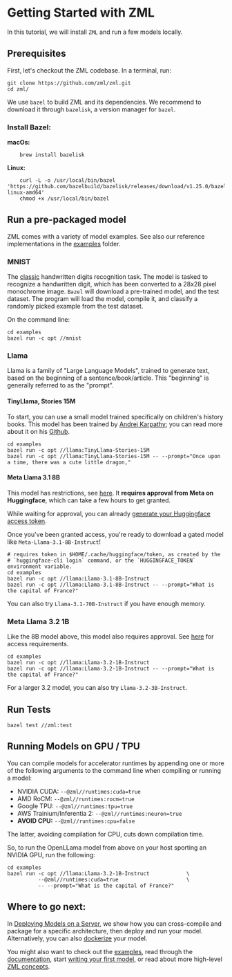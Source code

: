 
# Getting Started with ZML

In this tutorial, we will install `ZML` and run a few models locally.

## Prerequisites

First, let's checkout the ZML codebase. In a terminal, run:

```
git clone https://github.com/zml/zml.git
cd zml/
```

We use `bazel` to build ZML and its dependencies. We recommend to download it
through `bazelisk`, a version manager for `bazel`.


### Install Bazel:

**macOs:**

```
    brew install bazelisk
```

**Linux:**

```
    curl -L -o /usr/local/bin/bazel 'https://github.com/bazelbuild/bazelisk/releases/download/v1.25.0/bazelisk-linux-amd64'
    chmod +x /usr/local/bin/bazel
```



## Run a pre-packaged model

ZML comes with a variety of model examples. See also our reference implementations in the [examples](https://github.com/zml/zml/tree/master/examples/) folder.

### MNIST

The [classic](https://en.wikipedia.org/wiki/MNIST_database) handwritten digits
recognition task. The model is tasked to recognize a handwritten digit, which
has been converted to a 28x28 pixel monochrome image. `Bazel` will download a
pre-trained model, and the test dataset. The program will load the model,
compile it, and classify a randomly picked example from the test dataset.


On the command line:

```
cd examples
bazel run -c opt //mnist
```

### Llama

Llama is a family of "Large Language Models", trained to generate text, based
on the beginning of a sentence/book/article. This "beginning" is generally
referred to as the "prompt".

#### TinyLlama, Stories 15M

To start, you can use a small model trained specifically on children's history
books. This model has been trained by [Andrej Karpathy](https://x.com/karpathy);
you can read more about it on his
[Github](https://github.com/karpathy/llama2.c).

```
cd examples
bazel run -c opt //llama:TinyLlama-Stories-15M
bazel run -c opt //llama:TinyLlama-Stories-15M -- --prompt="Once upon a time, there was a cute little dragon,"
```

#### Meta Llama 3.1 8B

This model has restrictions, see
[here](https://huggingface.co/meta-llama/Llama-3.1-8B-Instruct). It **requires
approval from Meta on Huggingface**, which can take a few hours to get granted.

While waiting for approval, you can already
[generate your Huggingface access token](../howtos/huggingface_access_token.md).

Once you've been granted access, you're ready to download a gated model like
`Meta-Llama-3.1-8B-Instruct`!

```
# requires token in $HOME/.cache/huggingface/token, as created by the
# `huggingface-cli login` command, or the `HUGGINGFACE_TOKEN` environment variable.
cd examples
bazel run -c opt //llama:Llama-3.1-8B-Instruct
bazel run -c opt //llama:Llama-3.1-8B-Instruct -- --prompt="What is the capital of France?"
```

You can also try `Llama-3.1-70B-Instruct` if you have enough memory.

### Meta Llama 3.2 1B

Like the 8B model above, this model also requires approval. See
[here](https://huggingface.co/meta-llama/Llama-3.2-1B-Instruct) for access requirements.

```
cd examples
bazel run -c opt //llama:Llama-3.2-1B-Instruct
bazel run -c opt //llama:Llama-3.2-1B-Instruct -- --prompt="What is the capital of France?"
```

For a larger 3.2 model, you can also try `Llama-3.2-3B-Instruct`.


## Run Tests

```
bazel test //zml:test
```

## Running Models on GPU / TPU

You can compile models for accelerator runtimes by appending one or more of the
following arguments to the command line when compiling or running a model:

- NVIDIA CUDA: `--@zml//runtimes:cuda=true`
- AMD RoCM: `--@zml//runtimes:rocm=true`
- Google TPU: `--@zml//runtimes:tpu=true`
- AWS Trainium/Inferentia 2: `--@zml//runtimes:neuron=true`
- **AVOID CPU:** `--@zml//runtimes:cpu=false`

The latter, avoiding compilation for CPU, cuts down compilation time.


So, to run the OpenLLama model from above on your host sporting an NVIDIA GPU,
run the following:

```
cd examples
bazel run -c opt //llama:Llama-3.2-1B-Instruct            \
          --@zml//runtimes:cuda=true                      \
          -- --prompt="What is the capital of France?"
```


## Where to go next:

In [Deploying Models on a Server](../howtos/deploy_on_server.md), we show how you can
cross-compile and package for a specific architecture, then deploy and run your
model. Alternatively, you can also [dockerize](../howtos/dockerize_models.md) your
model.

You might also want to check out the
[examples](https://github.com/zml/zml/tree/master/examples), read through the
[documentation](../README.md), start
[writing your first model](../tutorials/write_first_model.md), or read about more
high-level [ZML concepts](../learn/concepts.md).

